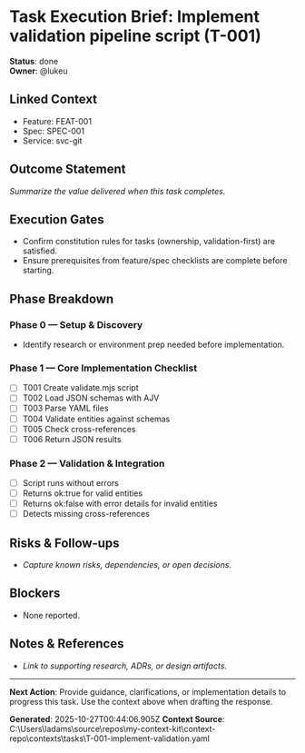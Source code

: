 # Task Execution Brief: Implement validation pipeline script (T-001)

**Status**: done  
**Owner**: @lukeu

## Linked Context
- Feature: FEAT-001
- Spec: SPEC-001
- Service: svc-git

## Outcome Statement
_Summarize the value delivered when this task completes._

## Execution Gates
- Confirm constitution rules for tasks (ownership, validation-first) are satisfied.
- Ensure prerequisites from feature/spec checklists are complete before starting.

## Phase Breakdown
### Phase 0 — Setup & Discovery
- Identify research or environment prep needed before implementation.

### Phase 1 — Core Implementation Checklist
- [ ] T001 Create validate.mjs script
- [ ] T002 Load JSON schemas with AJV
- [ ] T003 Parse YAML files
- [ ] T004 Validate entities against schemas
- [ ] T005 Check cross-references
- [ ] T006 Return JSON results

### Phase 2 — Validation & Integration
- [ ] Script runs without errors
- [ ] Returns ok:true for valid entities
- [ ] Returns ok:false with error details for invalid entities
- [ ] Detects missing cross-references

## Risks & Follow-ups
- _Capture known risks, dependencies, or open decisions._

## Blockers
- None reported.

## Notes & References
- _Link to supporting research, ADRs, or design artifacts._

---

**Next Action**: Provide guidance, clarifications, or implementation details to progress this task. Use the context above when drafting the response.

**Generated**: 2025-10-27T00:44:06.905Z
**Context Source**: C:\Users\ladams\source\repos\my-context-kit\context-repo\contexts\tasks\T-001-implement-validation.yaml
